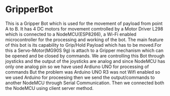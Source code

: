 # GripperBot
This is a Gripper Bot which is used for the movement of payload from point A to B.
It has 4 DC motors for movement comtrolled by a Motor Driver L298 which is connected to a NodeMCU(ESP8266), a Wi-Fi enabled microcontroller for the processing and working of the bot.
The main feature of this bot is its capability to Grip/Hold Payload which has to be moved.For this a Servo-Motor(MG90S 9g) is attach to a Gripper mechanism which can be opened and be closed by commands.
We are controlling this Bot through joysticks and the output of the joysticks are analog and since NodeMCU has only one analog pin so we have used Ardiuno UNO for processing of commands
But the problem was Arduino UNO R3 was not Wifi enabled so we used Arduino for proceesing then we send the output/commands to another NodeMCU through Serial Communication.
Then we connected both the NodeMCU using client server method.
